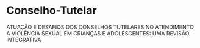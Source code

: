 # Conselho-Tutelar
ATUAÇÃO E DESAFIOS DOS CONSELHOS TUTELARES NO ATENDIMENTO A VIOLÊNCIA SEXUAL EM CRIANÇAS E ADOLESCENTES: UMA REVISÃO INTEGRATIVA
